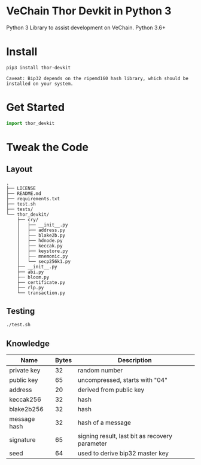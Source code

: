 # VeChain Thor Devkit in Python 3

Python 3 Library to assist development on VeChain. Python 3.6+

# Install
```bash
pip3 install thor-devkit
```

`Caveat: Bip32 depends on the ripemd160 hash library, which should be installed on your system.`

# Get Started
```python
import thor_devkit

```

# Tweak the Code

## Layout
```
.
├── LICENSE
├── README.md
├── requirements.txt
├── test.sh
├── tests/
└── thor_devkit/
    ├── cry/
    │   ├── __init__.py
    │   ├── address.py
    │   ├── blake2b.py
    │   ├── hdnode.py
    │   ├── keccak.py
    │   ├── keystore.py
    │   ├── mnemonic.py
    │   └── secp256k1.py
    ├── __init__.py
    ├── abi.py
    ├── bloom.py
    ├── certificate.py
    ├── rlp.py
    └── transaction.py
```

## Testing
```bash
./test.sh
```

## Knowledge

|     Name     | Bytes |                  Description                   |
| ------------ | ----- | ---------------------------------------------- |
| private key  | 32    | random number                                  |
| public key   | 65    | uncompressed, starts with "04"                 |
| address      | 20    | derived from public key                        |
| keccak256    | 32    | hash                                           |
| blake2b256   | 32    | hash                                           |
| message hash | 32    | hash of a message                              |
| signature    | 65    | signing result, last bit as recovery parameter |
| seed         | 64    | used to derive bip32 master key                |
